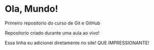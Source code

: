 # Ola, Mundo!
Primeiro repositorio do curso de Git e GitHub

Repositorio criado durante uma aula ao vivo!

Essa linha eu adicionei diretamente no site! QUE IMPRESSIONANTE!
